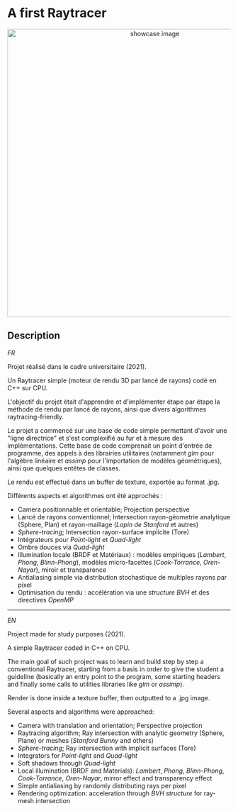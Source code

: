 # A first Raytracer

<p align=center>
  <img src="https://github.com/JinFrx/pf-first-raytracer/blob/main/3d_engine_ray_tracing.jpg" alt="showcase image" style="width: 650px; max-width: 100%; height: auto" title="Click to enlarge picture" />
</p>

## Description

*FR*

Projet réalisé dans le cadre universitaire (2021).

Un Raytracer simple (moteur de rendu 3D par lancé de rayons) codé en C++ sur CPU.

L'objectif du projet était d'apprendre et d'implémenter étape par étape la méthode de rendu par lancé de rayons, ainsi que divers algorithmes raytracing-friendly.

Le projet a commencé sur une base de code simple permettant d'avoir une "ligne directrice" et s'est complexifié au fur et à mesure des implémentations.
Cette base de code comprenait un point d'entrée de programme, des appels à des librairies utilitaires (notamment *glm* pour l'algèbre linéaire et *assimp* pour l'importation de modèles géométriques), ainsi que quelques entêtes de classes.

Le rendu est effectué dans un buffer de texture, exportée au format .jpg. 

Différents aspects et algorithmes ont été approchés :

- Camera positionnable et orientable; Projection perspective
- Lancé de rayons conventionnel; Intersection rayon-géometrie analytique (Sphere, Plan) et rayon-maillage (*Lapin de Stanford* et autres)
- *Sphere-tracing*; Intersection rayon-surface implicite (Tore)
- Intégrateurs pour *Point-light* et *Quad-light*
- Ombre douces via *Quad-light*
- Illumination locale (BRDF et Matériaux) : modèles empiriques (*Lambert*, *Phong*, *Blinn-Phong*), modèles micro-facettes (*Cook-Torrance*, *Oren-Nayar*), miroir et transparence
- Antialiasing simple via distribution stochastique de multiples rayons par pixel
- Optimisation du rendu : accélération via une *structure BVH* et des directives *OpenMP*

---

*EN*

Project made for study purposes (2021).

A simple Raytracer coded in C++ on CPU.

The main goal of such project was to learn and build step by step a conventional Raytracer, starting from a basis in order to give the student a guideline (basically an entry point to the program, some starting headers and finally some calls to utilities libraries like *glm* or *assimp*).

Render is done inside a texture buffer, then outputted to a .jpg image.

Several aspects and algorithms were approached:

- Camera with translation and orientation; Perspective projection
- Raytracing algorithm; Ray intersection with analytic geometry (Sphere, Plane) or meshes (*Stanford Bunny* and others)
- *Sphere-tracing*; Ray intersection with implicit surfaces (Tore)
- Integrators for *Point-light* and *Quad-light*
- Soft shadows through *Quad-light*
- Local illumination (BRDF and Materials): *Lambert*, *Phong*, *Blinn-Phong*, *Cook-Torrance*, *Oren-Nayar*, mirror effect and transparency effect
- Simple antialiasing by randomly distributing rays per pixel
- Rendering optimization: acceleration through *BVH structure* for ray-mesh intersection

<!-- OLD DESCRIPTION
## Final project scene

Several things to emphasize in this scene:

- Multiple light sources, including one that isn't out of frame
- Soft cast shadows: use of quad-lights
- The Stanford bunny, the bust and two spheres are meshes
- One sphere is described analytically, like planes around objects
- The torus is an implicit surface
- Multiple visible materials of different models: Blinn-Phong, Oren-Nayar and Cook-Torrance
- Reflection and refraction: perfect mirror plane to the left of the bunny, perfect mirror torus and transparent sphere on top of the bust
- Antialiasing: 32 randoms rays per pixel
-->
